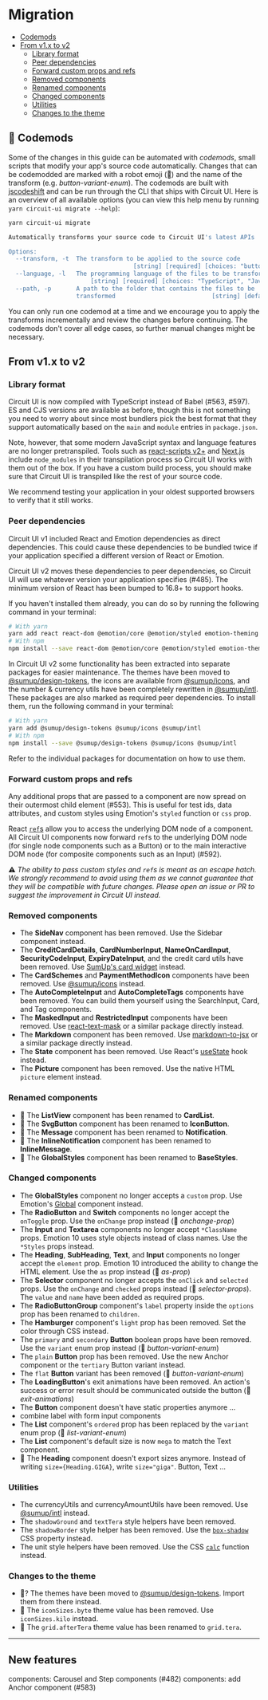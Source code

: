 # Migration

- [Codemods](#-codemods)
- [From v1.x to v2](#from-v1.x-to-v2)
  - [Library format](#library-format)
  - [Peer dependencies](#peer-dependencies)
  - [Forward custom props and refs](#forward-custom-props-and-refs)
  - [Removed components](#removed-components)
  - [Renamed components](#renamed-components)
  - [Changed components](#changed-components)
  - [Utilities](#utilities)
  - [Changes to the theme](#changes-to-the-theme)

## 🤖 Codemods

Some of the changes in this guide can be automated with _codemods_, small scripts that modify your app's source code automatically. Changes that can be codemodded are marked with a robot emoji (🤖) and the name of the transform (e.g. _button-variant-enum_). The codemods are built with [jscodeshift](https://github.com/facebook/jscodeshift) and can be run through the CLI that ships with Circuit UI. Here is an overview of all available options (you can view this help menu by running `yarn circuit-ui migrate --help`):

```sh
yarn circuit-ui migrate

Automatically transforms your source code to Circuit UI's latest APIs

Options:
  --transform, -t  The transform to be applied to the source code
                                   [string] [required] [choices: "button-props"]
  --language, -l   The programming language of the files to be transformed
                       [string] [required] [choices: "TypeScript", "JavaScript"]
  --path, -p       A path to the folder that contains the files to be
                   transformed                           [string] [default: "."]
```

You can only run one codemod at a time and we encourage you to apply the transforms incrementally and review the changes before continuing. The codemods don't cover all edge cases, so further manual changes might be necessary.

## From v1.x to v2

### Library format

Circuit UI is now compiled with TypeScript instead of Babel (#563, #597). ES and CJS versions are available as before, though this is not something you need to worry about since most bundlers pick the best format that they support automatically based on the `main` and `module` entries in `package.json`.

Note, however, that some modern JavaScript syntax and language features are no longer pretranspiled. Tools such as [react-scripts v2+](https://github.com/facebook/create-react-app/tree/master/packages/react-scripts) and [Next.js](https://github.com/vercel/next.js) include `node_modules` in their transpilation process so Circuit UI works with them out of the box. If you have a custom build process, you should make sure that Circuit UI is transpiled like the rest of your source code.

We recommend testing your application in your oldest supported browsers to verify that it still works.

### Peer dependencies

Circuit UI v1 included React and Emotion dependencies as direct dependencies. This could cause these dependencies to be bundled twice if your application specified a different version of React or Emotion.

Circuit UI v2 moves these dependencies to peer dependencies, so Circuit UI will use whatever version your application specifies (#485). The minimum version of React has been bumped to 16.8+ to support hooks.

If you haven't installed them already, you can do so by running the following command in your terminal:

```sh
# With yarn
yarn add react react-dom @emotion/core @emotion/styled emotion-theming
# With npm
npm install --save react-dom @emotion/core @emotion/styled emotion-theming
```

In Circuit UI v2 some functionality has been extracted into separate packages for easier maintenance. The themes have been moved to [@sumup/design-tokens](https://www.npmjs.com/package/@sumup/design-tokens), the icons are available from [@sumup/icons](https://www.npmjs.com/package/@sumup/icons), and the number & currency utils have been completely rewritten in [@sumup/intl](https://www.npmjs.com/package/@sumup/intl). These packages are also marked as required peer dependencies. To install them, run the following command in your terminal:

```sh
# With yarn
yarn add @sumup/design-tokens @sumup/icons @sumup/intl
# With npm
npm install --save @sumup/design-tokens @sumup/icons @sumup/intl
```

Refer to the individual packages for documentation on how to use them.

### Forward custom props and refs

Any additional props that are passed to a component are now spread on their outermost child element (#553). This is useful for test ids, data attributes, and custom styles using Emotion's `styled` function or `css` prop.

React [`ref`s](https://reactjs.org/docs/refs-and-the-dom.html) allow you to access the underlying DOM node of a component. All Circuit UI components now forward `ref`s to the underlying DOM node (for single node components such as a Button) or to the main interactive DOM node (for composite components such as an Input) (#592).

⚠️ _The ability to pass custom styles and `ref`s is meant as an escape hatch. We strongly recommend to avoid using them as we cannot guarantee that they will be compatible with future changes. Please open an issue or PR to suggest the improvement in Circuit UI instead._

### Removed components

- The **SideNav** component has been removed. Use the Sidebar component instead.
- The **CreditCardDetails**, **CardNumberInput**, **NameOnCardInput**, **SecurityCodeInput**, **ExpiryDateInput**, and the credit card utils have been removed. Use [SumUp's card widget](https://developer.sumup.com/docs/widgets-card-v2) instead.
- The **CardSchemes** and **PaymentMethodIcon** components have been removed. Use [@sumup/icons](https://www.npmjs.com/package/@sumup/icons) instead.
- The **AutoCompleteInput** and **AutoCompleteTags** components have been removed. You can build them yourself using the SearchInput, Card, and Tag components.
- The **MaskedInput** and **RestrictedInput** components have been removed. Use [react-text-mask](https://www.npmjs.com/package/react-text-mask) or a similar package directly instead.
- The **Markdown** component has been removed. Use [markdown-to-jsx](https://www.npmjs.com/package/markdown-to-jsx) or a similar package directly instead.
- The **State** component has been removed. Use React's [useState](https://reactjs.org/docs/hooks-reference.html#usestate) hook instead.
- The **Picture** component has been removed. Use the native HTML `picture` element instead.

### Renamed components

- 🤖 The **ListView** component has been renamed to **CardList**.
- 🤖 The **SvgButton** component has been renamed to **IconButton**.
- 🤖 The **Message** component has been renamed to **Notification**.
- 🤖 The **InlineNotification** component has been renamed to **InlineMessage**.
- 🤖 The **GlobalStyles** component has been renamed to **BaseStyles**.

### Changed components

- The **GlobalStyles** component no longer accepts a `custom` prop. Use Emotion's [Global](https://emotion.sh/docs/globals) component instead.
- The **RadioButton** and **Switch** components no longer accept the `onToggle` prop. Use the `onChange` prop instead (🤖 _onchange-prop_)
- The **Input** and **Textarea** components no longer accept `*ClassName` props. Emotion 10 uses style objects instead of class names. Use the `*Styles` props instead.
- The **Heading**, **SubHeading**, **Text**, and **Input** components no longer accept the `element` prop. Emotion 10 introduced the ability to change the HTML element. Use the `as` prop instead (🤖 _as-prop_)
- The **Selector** component no longer accepts the `onClick` and `selected` props. Use the `onChange` and `checked` props instead (🤖 _selector-props_). The `value` and `name` have been added as required props.
- The **RadioButtonGroup** component's `label` property inside the `options` prop has been renamed to `children`.
- The **Hamburger** component's `light` prop has been removed. Set the color through CSS instead.
- The `primary` and `secondary` **Button** boolean props have been removed. Use the `variant` enum prop instead (🤖 _button-variant-enum_)
- The `plain` **Button** prop has been removed. Use the new Anchor component or the `tertiary` Button variant instead.
- The `flat` **Button** variant has been removed (🤖 _button-variant-enum_)
- The **LoadingButton**'s exit animations have been removed. An action's success or error result should be communicated outside the button (🤖 _exit-animations_)
- The **Button** component doesn't have static properties anymore ...
- combine label with form input components
- The **List** component's `ordered` prop has been replaced by the `variant` enum prop (🤖 _list-variant-enum_)
- The **List** component's default size is now `mega` to match the Text component.
- 🤖 The **Heading** component doesn't export sizes anymore. Instead of writing `size={Heading.GIGA}`, write `size="giga"`. Button, Text ...

### Utilities

- The currencyUtils and currencyAmountUtils have been removed. Use [@sumup/intl](https://www.npmjs.com/package/@sumup/intl) instead.
- The `shadowGround` and `textTera` style helpers have been removed.
- The `shadowBorder` style helper has been removed. Use the [`box-shadow`](https://developer.mozilla.org/en-US/docs/Web/CSS/box-shadow) CSS property instead.
- The unit style helpers have been removed. Use the CSS [`calc`](https://developer.mozilla.org/en-US/docs/Web/CSS/calc) function instead.

### Changes to the theme

- 🤖? The themes have been moved to [@sumup/design-tokens](https://www.npmjs.com/package/@sumup/design-tokens). Import them from there instead.
- 🤖 The `iconSizes.byte` theme value has been removed. Use `iconSizes.kilo` instead.
- 🤖 The `grid.afterTera` theme value has been renamed to `grid.tera`.

---

## New features

components: Carousel and Step components (#482)
components: add Anchor component (#583)
